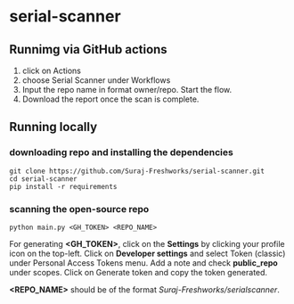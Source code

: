 # serial-scanner

## Runnimg via GitHub actions

1. click on Actions
2. choose Serial Scanner under Workflows
3. Input the repo name in format owner/repo. Start the flow. 
4. Download the report once the scan is complete. 

## Running locally
### downloading repo and installing the dependencies
```
git clone https://github.com/Suraj-Freshworks/serial-scanner.git
cd serial-scanner
pip install -r requirements
```

### scanning the open-source repo
```
python main.py <GH_TOKEN> <REPO_NAME>
```

For generating **<GH_TOKEN>**, click on the **Settings** by clicking your profile icon on the top-left. Click on **Developer settings** and select Token (classic) under Personal Access Tokens menu. Add a note and check **public_repo** under scopes. Click on Generate token and copy the token generated. 

**<REPO_NAME>** should be of the format _Suraj-Freshworks/serialscanner_.

